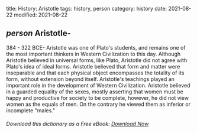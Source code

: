 title: History: Aristotle
tags: history, person
category: history
date: 2021-08-22
modified: 2021-08-22


## _person_ Aristotle-
384 - 322 BCE-
Aristotle was one of Plato's
students, and remains one of the most important thinkers in Western
Civilization to this day. Although Aristotle believed in universal
forms, like Plato, Aristotle did not agree with Plato's idea of ideal
forms. Aristotle believed that form and matter were inseparable and
that each physical object encompasses the totality of its form, without
extension beyond itself. Aristotle's teachings played an important
role in the development of Western Civilization. Aristotle believed
in a guarded equality of the sexes, mostly asserting that women must
be happy and productive for society to be complete, however, he did
not view women as the equals of men. On the contrary he viewed them
as inferior or incomplete "males."


###### Download *this* dictionary as a Free eBook: [Download Now]({static}static/SerfHistoryDictionary.pdf)

